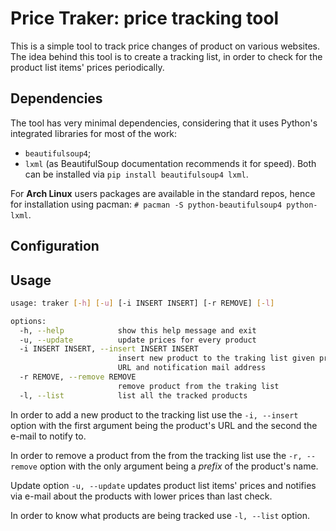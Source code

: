 # Price Traker: price tracking tool
This is a simple tool to track price changes of product on various websites.
The idea behind this tool is to create a tracking list, in order to check for
the product list items' prices periodically.

## Dependencies
The tool has very minimal dependencies, considering that it uses Python's
integrated libraries for most of the work:
- `beautifulsoup4`;
- `lxml` (as BeautifulSoup documentation recommends it for speed).
Both can be installed via `pip install beautifulsoup4 lxml`.

For **Arch Linux** users packages are available in the standard repos, hence
for installation using pacman: `# pacman -S python-beautifulsoup4 python-lxml`.

## Configuration

## Usage
```sh
usage: traker [-h] [-u] [-i INSERT INSERT] [-r REMOVE] [-l]

options:
  -h, --help            show this help message and exit
  -u, --update          update prices for every product
  -i INSERT INSERT, --insert INSERT INSERT
                        insert new product to the traking list given product
                        URL and notification mail address
  -r REMOVE, --remove REMOVE
                        remove product from the traking list
  -l, --list            list all the tracked products
```

In order to add a new product to the tracking list use the `-i, --insert`
option with the first argument being the product's URL and the second the
e-mail to notify to.

In order to remove a product from the from the tracking list use the `-r,
--remove` option with the only argument being a _prefix_ of the product's
name.

Update option `-u, --update` updates product list items' prices and notifies
via e-mail about the products with lower prices than last check.

In order to know what products are being tracked use `-l, --list` option.
